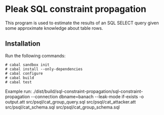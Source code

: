 # Pleak SQL constraint propagation

This program is used to estimate the results of an SQL SELECT query given some approximate knowledge about table rows.

## Installation

Run the following commands:
```
# cabal sandbox init
# cabal install --only-dependencies
# cabal configure
# cabal build
# cabal test
```

Example run: ./dist/build/sql-constraint-propagation/sql-constraint-propagation --connection dbname=banach --leak-mode if-exists -o output.att src/psql/cat_group_query.sql src/psql/cat_attacker.att src/psql/cat_schema.sql src/psql/cat_group_schema.sql
